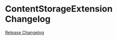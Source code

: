 # ContentStorageExtension Changelog

[Release Changelog](https://github.com/spryker/content-storage-extension/releases)
